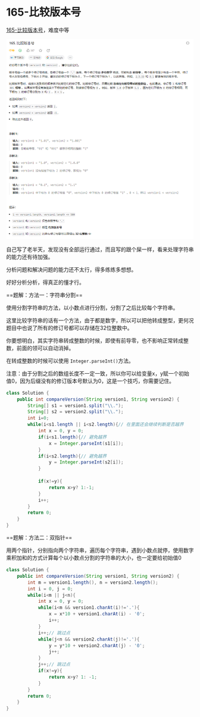 # 165-比较版本号

[165-比较版本号](https://leetcode.cn/problems/compare-version-numbers/description/?envType=study-plan-v2&envId=meituan-2023-fall-sprint)，难度中等

![image-20230829171303726](https://raw.githubusercontent.com/lqyspace/mypic/master/PicBed/202308291713812.png)

自己写了老半天，发现没有全部运行通过，而且写的跟个屎一样，看来处理字符串的能力还有待加强。

分析问题和解决问题的能力还不太行，得多练练多想想。

好好分析分析，得真正的懂才行。

==题解：方法一：字符串分割==

使用分割字符串的方法，以小数点进行分割，分割了之后比较每个字符串。

这里比较字符串的话有一个方法，由于都是数字，所以可以把他转成整型，更何况题目中也说了所有的修订号都可以存储在32位整数中。

你要想明白，其实字符串转成整数的时候，即使有前导零，也不影响正常转成整数，前面的领可以自动消掉。

在转成整数的时候可以使用 `Integer.parseInt()`方法。

注意：由于分割之后的数组长度不一定一致，所以你可以给变量x，y赋一个初始值0，因为后缀没有的修订版本号默认为0，这是一个技巧，你需要记住。

```java
class Solution {
    public int compareVersion(String version1, String version2) {
        String[] s1 = version1.split("\\.");
        String[] s2 = version2.split("\\.");
        int i=0;
        while(i<s1.length || i<s2.length){// 在里面还会继续判断是否越界
            int x = 0, y = 0;
            if(i<s1.length){// 避免越界
                x = Integer.parseInt(s1[i]);
            }
            if(i<s2.length){// 避免越界
                y = Integer.parseInt(s2[i]);
            }
            
            if(x!=y){
                return x>y? 1:-1;
            } 
            i++;
        }
        return 0;
    }
}
```



==题解：方法二：双指针==

用两个指针，分别指向两个字符串，遍历每个字符串，遇到小数点就停，使用数字乘积加和的方式计算每个以小数点分割的字符串的大小，也一定要给初始值0

```java
class Solution {
    public int compareVersion(String version1, String version2) {
        int m = version1.length(), n = version2.length();
        int i = 0, j = 0;
        while(i<m || j<n){
            int x = 0, y = 0;
            while(i<m && version1.charAt(i)!='.'){
                x = x*10 + version1.charAt(i) - '0';   
                i++;
            }
            i++;// 跳过点
            while(j<n && version2.charAt(j)!='.'){
                y = y*10 + version2.charAt(j) - '0';
                j++;
            }
            j++;// 跳过点
            if(x!=y){
                return x>y? 1: -1;
            }
        }
        return 0;
    }
}
```

